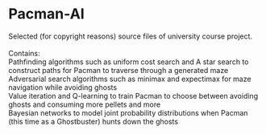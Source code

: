 # Pacman-AI

Selected (for copyright reasons) source files of university course project. <br />
<br />
Contains: <br />
Pathfinding algorithms such as uniform cost search and A star search to construct paths for Pacman to traverse through a generated maze<br />
Adversarial search algorithms such as minimax and expectimax for maze navigation while avoiding ghosts<br />
Value iteration and Q-learning to train Pacman to choose between avoiding ghosts and consuming more pellets and more<br />
Bayesian networks to model joint probability distributions when Pacman (this time as a Ghostbuster) hunts down the ghosts

